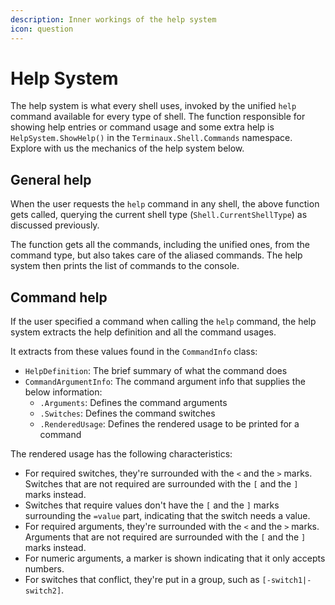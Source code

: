 ```yaml
---
description: Inner workings of the help system
icon: question
---
```


# Help System

The help system is what every shell uses, invoked by the unified `help` command available for every type of shell. The function responsible for showing help entries or command usage and some extra help is `HelpSystem.ShowHelp()` in the `Terminaux.Shell.Commands` namespace. Explore with us the mechanics of the help system below.

## General help

When the user requests the `help` command in any shell, the above function gets called, querying the current shell type (`Shell.CurrentShellType`) as discussed previously.

The function gets all the commands, including the unified ones, from the command type, but also takes care of the aliased commands. The help system then prints the list of commands to the console.

## Command help

If the user specified a command when calling the `help` command, the help system extracts the help definition and all the command usages.

It extracts from these values found in the `CommandInfo` class:

* `HelpDefinition`: The brief summary of what the command does
* `CommandArgumentInfo`: The command argument info that supplies the below information:
  * `.Arguments`: Defines the command arguments
  * `.Switches`: Defines the command switches
  * `.RenderedUsage`: Defines the rendered usage to be printed for a command

The rendered usage has the following characteristics:

* For required switches, they're surrounded with the `<` and the `>` marks. Switches that are not required are surrounded with the `[` and the `]` marks instead.
* Switches that require values don't have the `[` and the `]` marks surrounding the `=value` part, indicating that the switch needs a value.
* For required arguments, they're surrounded with the `<` and the `>` marks. Arguments that are not required are surrounded with the `[` and the `]` marks instead.
* For numeric arguments, a marker is shown indicating that it only accepts numbers.
* For switches that conflict, they're put in a group, such as `[-switch1|-switch2]`.
